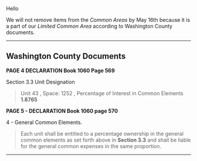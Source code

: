 
Hello

We will not remove  items from the *Common Areas* by May 16th because it is a part of our *Limited Common Area* according to Washington County documents.

---

## Washington County Documents

**PAGE 4 DECLARATION Book 1060 Page 569**

Section 3.3  Unit Designation

>Unit 43 , Space: 1252 , Percentage of Interest in Common Elements **1.8765**

**PAGE 5 - DECLARATION Book 1060 page 570**

4 - General Common Elements.

>Each unit shall be entitled to a percentage ownership in the general common elements as set forth above in **Section 3.3** and shall be liable for the general common expenses in the same proportion.

---
